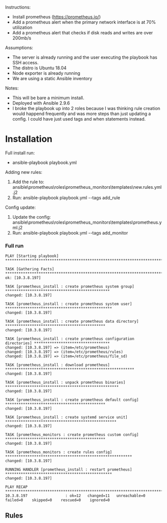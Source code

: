 Instructions:
- Install prometheus (https://prometheus.io/)
- Add a prometheus alert when the primary network interface is at 70% utilization
- Add a prometheus alert that checks if disk reads and writes are over 200mb/s

Assumptions:
- The server is already running and the user executing the playbook has SSH access. 
- The distro is Ubuntu 18.04
- Node exporter is already running
- We are using a static Ansible inventory

Notes:
- This will be bare a minimum install. 
- Deployed with Ansible 2.9.6
- I broke the playbook up into 2 roles because I was thinking rule creation would happend frequently and was more steps than just updating a config. I could have just used tags and when statements instead. 

# Installation
Full install run: 
- ansible-playbook playbook.yml

Adding new rules: 
1. Add the rule to: ansible\prometheus\roles\prometheus_monitors\templates\new.rules.yml.j2 
2.  Run: ansible-playbook playbook.yml --tags add_rule

Config update:
1. Update the config: ansible\prometheus\roles\prometheus_monitors\templates\prometheus.yml.j2
2. Run: ansible-playbook playbook.yml --tags add_monitor

### Full run
```
PLAY [Starting playbook] *********************************************************************************

TASK [Gathering Facts] ***********************************************************************************
ok: [10.3.8.197]

TASK [prometheus_install : create prometheus system group] ***********************************************
changed: [10.3.8.197]

TASK [prometheus_install : create prometheus system user] ************************************************
changed: [10.3.8.197]

TASK [prometheus_install : create prometheus data directory] *********************************************
changed: [10.3.8.197]

TASK [prometheus_install : create prometheus configuration directories] **********************************
changed: [10.3.8.197] => (item=/etc/prometheus)
changed: [10.3.8.197] => (item=/etc/prometheus/rules)
changed: [10.3.8.197] => (item=/etc/prometheus/file_sd)

TASK [prometheus_install : download prometheus] **********************************************************
changed: [10.3.8.197]

TASK [prometheus_install : unpack prometheus binaries] ***************************************************
changed: [10.3.8.197]

TASK [prometheus_install : create prometheus default config] *********************************************
changed: [10.3.8.197]

TASK [prometheus_install : create systemd service unit] **************************************************
changed: [10.3.8.197]

TASK [prometheus_monitors : create prometheus custom config] *********************************************
changed: [10.3.8.197]

TASK [prometheus_monitors : create rules config] *********************************************************
changed: [10.3.8.197]

RUNNING HANDLER [prometheus_install : restart prometheus] ************************************************
changed: [10.3.8.197]

PLAY RECAP ***********************************************************************************************
10.3.8.197                 : ok=12   changed=11   unreachable=0    failed=0    skipped=0    rescued=0    ignored=0
```

## Rules


